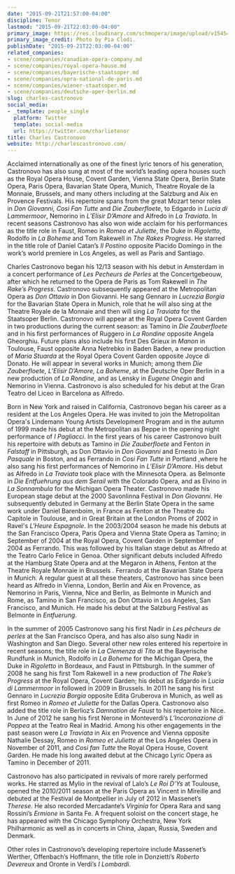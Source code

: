 ```yaml
---
date: "2015-09-21T21:57:00-04:00"
discipline: Tenor
lastmod: "2015-09-21T22:03:00-04:00"
primary_image: https://res.cloudinary.com/schmopera/image/upload/v1545409169/media/webhook-uploads/1442887315533/CASTRONOVO-Charles-USE-FOR-11-12-SEASON-2-Credit-Pia-ClodiSquare.jpg.jpg
primary_image_credit: Photo by Pia Clodi.
publishDate: "2015-09-21T22:03:00-04:00"
related_companies:
- scene/companies/canadian-opera-company.md
- scene/companies/royal-opera-house.md
- scene/companies/bayerische-staatsoper.md
- scene/companies/opra-national-de-paris.md
- scene/companies/wiener-staatsoper.md
- scene/companies/deutsche-oper-berlin.md
slug: charles-castronovo
social_media:
- _template: people_single
  platform: Twitter
  template: social-media
  url: https://twitter.com/charlietenor
title: Charles Castronovo
website: http://charlescastronovo.com/
---
```


Acclaimed internationally as one of the finest lyric tenors of his generation, Castronovo has also sung at most of the world’s leading opera houses such as the Royal Opera House, Covent Garden, Vienna State Opera, Berlin State Opera, Paris Opera, Bavarian State Opera, Munich, Theatre Royale de la Monnaie, Brussels, and many others including at the Salzburg and Aix en Provence Festivals. His repertoire spans from the great Mozart tenor roles in *Don Giovanni, Cosi Fan Tutte* and *Die Zauberfloete*, to Edgardo in *Lucia di Lammermoor*, Nemorino in *L’Elisir D’Amore* and Alfredo in *La Traviata*. In recent seasons Castronovo has also won wide acclaim for his performances as the title role in Faust, Romeo in *Romeo et Juliette*, the Duke in *Rigoletto*, Rodolfo in *La Boheme* and Tom Rakewell in *The Rakes Progress*. He starred in the title role of Daniel Catan’s *Il Postino* opposite Placido Domingo in the work’s world premiere in Los Angeles, as well as Paris and Santiago.

Charles Castronovo began his 12/13 season with his debut in Amsterdam in a concert performance of *Les Pecheurs de Perles* at the Concertgebeouw, after which he returned to the Opera de Paris as Tom Rakewell in *The Rake’s Progress*. Castronovo subsequently appeared at the Metropolitan Opera as *Don Ottavio* in Don Giovanni. He sang Gennaro in *Lucrezia Borgia* for the Bavarian State Opera in Munich, role that he will also sing at the Theatre Royale de la Monnaie and then will sing *La Traviata* for the Staatsoper Berlin. Castronovo will appear at the Royal Opera Covent Garden in two productions during the current season: as Tamino in *Die Zauberfloete* and in his first performances of Ruggero in *La Rondine* opposite Angela Gheorghiu. Future plans also include his first Des Grieux in *Manon* in Toulouse, Faust opposite Anna Netrebko in Baden Baden, a new production of *Maria Stuarda* at the Royal Opera Covent Garden opposite Joyce di Donato. He will appear in several works in Munich; among them *Die Zauberfloete, L’Elisir D’Amore, La Boheme*, at the Deutsche Oper Berlin in a new production of *La Rondine*, and as Lensky in *Eugene Onegin* and Nemorino in Vienna. Castronovo is also scheduled for his debut at the Gran Teatro del Liceo in Barcelona as Alfredo.

Born in New York and raised in California, Castronovo began his career as a resident at the Los Angeles Opera. He was invited to join the Metropolitan Opera's Lindemann Young Artists Development Program and in the autumn of 1999 made his debut at the Metropolitan as Beppe in the opening night performance of *I Pagliacci*. In the first years of his career Castronovo built his repertoire with debuts as Tamino in *Die Zauberfloete* and Fenton in *Falstaff* in Pittsburgh, as Don Ottavio in *Don Giovanni* and Ernesto in *Don Pasquale* in Boston, and as Ferrando in *Cosi Fan Tutte* in Portland ,where he also sang his first performances of Nemorino in *L’Elisir D’Amore*. His debut as Alfredo in *La Traviata* took place with the Minnesota Opera. as Belmonte in *Die Entfuehrung aus dem Serail* with the Colorado Opera, and as Elvino in *La Sonnambula* for the Michigan Opera Theater. Castronovo made his European stage debut at the 2000 Savonlinna Festival in *Don Giovanni*. He subsequently debuted in Germany at the Berlin State Opera in the same work under Daniel Barenboim, in France as Fenton at the Theatre du Capitole in Toulouse, and in Great Britain at the London Proms of 2002 in Ravel's *L'Heure Espagnole*. In the 2003/2004 season he made his debuts at the San Francisco Opera, Paris Opera and Vienna State Opera as Tamino; in September of 2004 at the Royal Opera, Covent Garden in September of 2004 as Ferrando. This was followed by his Italian stage debut as Alfredo at the Teatro Carlo Felice in Genoa. Other significant debuts included Alfredo at the Hamburg State Opera and at the Megaron in Athens, Fenton at the Theatre Royale Monnaie in Brussels . Ferrando at the Bavarian State Opera in Munich. A regular guest at all these theaters, Castronovo has since been heard as Alfredo in Vienna, London, Berlin and Aix en Provence, as Nemorino in Paris, Vienna, Nice and Berlin, as Belmonte in Munich and Rome, as Tamino in San Francisco, as Don Ottavio in Los Angeles, San Francisco, and Munich. He made his debut at the Salzburg Festival as Belmonte in *Entfuerung*.

In the summer of 2005 Castronovo sang his first Nadir in *Les pêcheurs de perles* at the San Francisco Opera, and has also also sung Nadir in Washington and San Diego. Several other new roles entered his repertoire in recent seasons; the title role in *La Clemenza di Tito* at the Bayerische Rundfunk in Munich, Rodolfo in *La Boheme* for the Michigan Opera, the Duke in *Rigoletto* in Bordeaux, and Faust in Pittsburgh. In the summer of 2008 he sang his first Tom Rakewell in a new production of *The Rake’s Progress* at the Royal Opera, Covent Garden; his debut as Edgardo in *Lucia di Lammermoor* in followed in 2009 in Brussels. In 2011 he sang his first Gennaro in *Lucrezia Borgia* opposite Edita Gruberova in Munich, as well as first Romeo in *Romeo et Juliette* for the Dallas Opera. Castronovo also added the title role in Berlioz’s *Damnation de Faust* to his repertoire in Nice. In June of 2012 he sang his first Nerone in Monteverdi’s *L’Incoronazione di Poppea* at the Teatro Real in Madrid. Among his other engagements in the past season were *La Traviata* in Aix en Provence and Vienna opposite Nathalie Dessay, Romeo in *Romeo et Juliette* at the Los Angeles Opera in November of 2011, and *Cosi fan Tutte* the Royal Opera House, Covent Garden. He made his long awaited debut at the Chicago Lyric Opera as Tamino in December of 2011.

Castronovo has also participated in revivals of more rarely performed works. He starred as Mylio in the revival of Lalo’s *Le Roi D’Ys* at Toulouse, opened the 2010/2011 season at the Paris Opera as Vincent in Mireille and debuted at the Festival de Montpellier in July of 2012 in Massenet’s *Therese*. He also recorded Mercadante’s *Virginia* for Opera Rara and sang Rossini’s *Ermione* in Santa Fe. A frequent soloist on the concert stage, he has appeared with the Chicago Symphony Orchestra, New York Philharmonic as well as in concerts in China, Japan, Russia, Sweden and Denmark.

Other roles in Castronovo’s developing repertoire include Massenet’s Werther, Offenbach’s Hoffmann, the title role in Donzietti’s *Roberto Devereux* and Oronte in Verdi’s *I Lombardi*.
